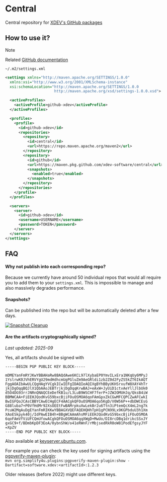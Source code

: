 # Central

Central repository for [XDEV's GitHub packages](https://github.com/orgs/xdev-software/packages?repo_name=central)

## How to use it?

> [!NOTE]
> Related [GitHub documentation](https://docs.github.com/en/packages/working-with-a-github-packages-registry/working-with-the-apache-maven-registry#authenticating-with-a-personal-access-token)

``~/.m2/settings.xml``
```xml
<settings xmlns="http://maven.apache.org/SETTINGS/1.0.0"
  xmlns:xsi="http://www.w3.org/2001/XMLSchema-instance"
  xsi:schemaLocation="http://maven.apache.org/SETTINGS/1.0.0
                      http://maven.apache.org/xsd/settings-1.0.0.xsd">

  <activeProfiles>
    <activeProfile>github-xdev</activeProfile>
  </activeProfiles>

  <profiles>
    <profile>
      <id>github-xdev</id>
      <repositories>
        <repository>
          <id>central</id>
          <url>https://repo.maven.apache.org/maven2</url>
        </repository>
        <repository>
          <id>github</id>
          <url>https://maven.pkg.github.com/xdev-software/central</url>
          <snapshots>
            <enabled>true</enabled>
          </snapshots>
        </repository>
      </repositories>
    </profile>
  </profiles>

  <servers>
    <server>
      <id>github-xdev</id>
      <username>USERNAME</username>
      <password>TOKEN</password>
    </server>
  </servers>
</settings>
```

## FAQ

#### Why not publish into each corresponding repo?

Because we currently have around 50 individual repos that would all require you to add them to your ``settings.xml``.
This is impossible to manage and also massively degrades performance.

#### Snapshots?

Can be published into the repo but will be automatically deleted after a few days.

[![Snapshot Cleanup](https://github.com/xdev-software/central/actions/workflows/snapshot-cleanup.yml/badge.svg)](https://github.com/xdev-software/central/actions/workflows/snapshot-cleanup.yml)

#### Are the artifacts cryptographically signed?

_Last updated: 2025-09_

Yes, all artifacts should be signed with
```
-----BEGIN PGP PUBLIC KEY BLOCK-----

mDMEYanFmRYJKwYBBAHaRw8BAQdAwe6KCL97lXybaEP0YmvILxEra1NKqUy6MPyJ
1YslrwK0JVhERVYgU29mdHdhcmUgPGluZm9AeGRldi1zb2Z0d2FyZS5kZT6IkAQT
FggAOAIbAwULCQgHAgYVCgkICwIEFgIDAQIeAQIXgBYhBByUKHSrxufW8XAY4hTr
jkjDgOqqBQJlX1QbAAoJEBTrjkjDgOqqKrwBAJ+eAxW+JyUiD1ctvAeYllJlbUk0
d5O4DG93rrJNRnQNAQCEeDefKB1u/L3LuB9WSCHF7ferP+JZW2OMUHJq/QksB4iW
BBMWCAA+FiEEHJQodKvG59bxcBjiFOuOSMOA6qoFAmGpxZkCGwMFCQPCZwAFCwkI
BwIGFQoJCAsCBBYCAwECHgECF4AACgkQFOuOSMOA6qo5KgD/V0W56P++dbDWCEsG
G88luba7+P0VfHdMr92XsOEEtFwBAMrpkuXwLekBr2u6Ttn3iPtemQcX4mL2ng7k
PcuW2MgAuDgEYanFmRIKKwYBBAGXVQEFAQEHQHhTpH1gPCN99Lx9KGPbduU3h1Xm
XAoESkpyk40j/IdPAwEIB4h+BBgWCAAmAhsMFiEEHJQodKvG59bxcBjiFOuOSMOA
6qoFAmVfViUFCQmUfowACgkQFOuOSMOA6qqXWgD+MwUo/DI8rcDBq1drikcSSxJY
gxGC9+f/BDmbKpDF3EoA/0ybnShW/o41eRWnF/rMbjsedRkR0oW81PodEfgsyJYF
=XpZV
-----END PGP PUBLIC KEY BLOCK-----
```

Also available at [keyserver.ubuntu.com](https://keyserver.ubuntu.com/pks/lookup?search=1c942874abc6e7d6f17018e214eb8e48c380eaaa&fingerprint=on&op=index).

For example you can check the key used for signing artifacts using the [pgpverify-maven-plugin](https://github.com/s4u/pgpverify-maven-plugin):<br/>
`mvn org.simplify4u.plugins:pgpverify-maven-plugin:show -Dartifact=software.xdev:<artifactId>:1.2.3`

Older releases (before 2022) might use different keys.
